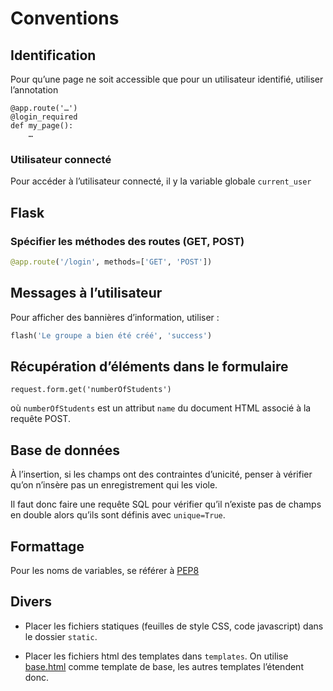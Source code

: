# Conventions

## Identification

Pour qu’une page ne soit accessible que pour un utilisateur identifié, utiliser l’annotation

```
@app.route('…')
@login_required
def my_page():
    …
```

### Utilisateur connecté

Pour accéder à l’utilisateur connecté, il y la variable globale `current_user`

## Flask

### Spécifier les méthodes des routes (GET, POST)

``` py
@app.route('/login', methods=['GET', 'POST'])
```

## Messages à l’utilisateur

Pour afficher des bannières d’information, utiliser :

``` python
flash('Le groupe a bien été créé', 'success')
```

## Récupération d’éléments dans le formulaire

```
request.form.get('numberOfStudents')
```

où `numberOfStudents` est un attribut `name` du document HTML associé à la requête POST.

## Base de données

À l’insertion, si les champs ont des contraintes d’unicité, penser à vérifier
qu’on n’insère pas un enregistrement qui les viole.

Il faut donc faire une requête SQL pour vérifier qu’il n’existe pas de champs
en double alors qu’ils sont définis avec `unique=True`.

## Formattage

Pour les noms de variables, se référer à
[PEP8](https://pep8.org/#prescriptive-naming-conventions)

## Divers

- Placer les fichiers statiques (feuilles de style CSS, code javascript) dans le dossier `static`.

- Placer les fichiers html des templates dans `templates`. On utilise [base.html](./templates/base.html) comme template de base, les autres templates l’étendent donc.

